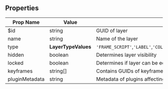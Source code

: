 ## Properties

| Prop Name | Value | Description |
| --------------------- | ------ | ------------------- |
| $id | string | GUID of layer |
| name | string | Name of the layer |
| type | **LayerTypeValues** | `'FRAME_SCRIPT'`,`'LABEL'`,`'COLLISION_BOX'`,`'IMAGE'`,`'POLYGON'`,`'TILEMAP'`,`'CONTAINER'`,`'LINE_SEGMENT'`,`'COLLISION_BODY'`,`'POINT'` |
| hidden | boolean | Determines layer visibility |
| locked | boolean | Determines if layer can be edited |
| keyframes | string[] | Contains GUIDs of keyframes within the layer |
| pluginMetadata | string | Metadata of plugins affecting the layer |
